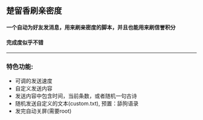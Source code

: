 ## 楚留香刷亲密度
#### 一个自动为好友发消息，用来刷亲密度的脚本，并且也能用来刷信誉积分
#### 完成度似乎不错
****************
### 特色功能:

+ 可调的发送速度
+ 自定义发送内容
+ 发送内容中包含时间，当前条数，或者随机一句古诗
+ 随机发送自定义的文本(custom.txt), 预置：舔狗语录
+ 发完自动关屏(需要root)
